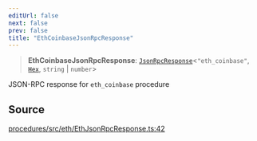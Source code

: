 ```yaml
---
editUrl: false
next: false
prev: false
title: "EthCoinbaseJsonRpcResponse"
---
```


> **EthCoinbaseJsonRpcResponse**: [`JsonRpcResponse`](/reference/tevm/jsonrpc/type-aliases/jsonrpcresponse/)\<`"eth_coinbase"`, [`Hex`](/reference/tevm/utils/type-aliases/hex/), `string` \| `number`\>

JSON-RPC response for `eth_coinbase` procedure

## Source

[procedures/src/eth/EthJsonRpcResponse.ts:42](https://github.com/evmts/tevm-monorepo/blob/main/packages/procedures/src/eth/EthJsonRpcResponse.ts#L42)
